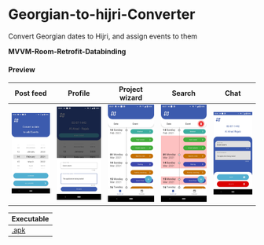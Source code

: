 # Georgian-to-hijri-Converter
Convert Georgian dates to Hijri, and assign events to them

 
**MVVM-Room-Retrofit-Databinding**

#### Preview

 Post feed             |  Profile             |  Project wizard             |  Search             |  Chat
:-------------------------:|:-------------------------:|:-------------------------:|:-------------------------:|:-------------------------:
![](https://raw.githubusercontent.com/moehawamdeh/Georgian-to-hijri-Converter/master/screenshots/1-convert-date.jfif)  |  ![](https://raw.githubusercontent.com/moehawamdeh/Georgian-to-hijri-Converter/master/screenshots/2-create-event.jfif) |  ![](https://raw.githubusercontent.com/moehawamdeh/Georgian-to-hijri-Converter/master/screenshots/3-event-list.jfif)  |  ![](https://raw.githubusercontent.com/moehawamdeh/Georgian-to-hijri-Converter/master/screenshots/4-long-press-item-to-multi-select.jfif)   |  ![](https://raw.githubusercontent.com/moehawamdeh/Georgian-to-hijri-Converter/master/screenshots/5-edit-delete-save.jfif) 


| Executable  |
| ------------- |
|[.apk](https://github.com/moehawamdeh/DevConnect/raw/master/app-release.apk)
